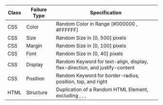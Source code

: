 | Class | Failure Type | Specification |
| --- | --- | --- |
| CSS | Color | Random Color in Range [#000000 , #FFFFFF] |
| CSS | Size | Random Size in [0, 500] pixels |
| CSS | Margin | Random Size in [0, 100] pixels |
| CSS | Font | Random Size in [0, 40] pixels |
| CSS | Display | Random Keyword for text-align, display, flex-direction, and justify-content |
| CSS | Position | Random Keyword for border-radius, position, top, and right |
| HTML | Structure | Duplication of a Random HTML Element, excluding , , ,  |
